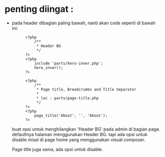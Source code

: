 # penting diingat :

- pada header dibagian paling bawah, nanti akan code seperti di bawah ini:

			<?php
				/**
				 * Header BG
				 */
			?>
			<?php
				include 'parts/hero-inner.php';
				hero_inner();
			?>

			<?php
				/**
				 * Page title, Breadcrumbs and Title Separator
				 *
				 * loc : parts/page-title.php
				 */
			?>
			<?php
				page_title('About', '', 'About');
			?>

	buat opsi untuk menghilangkan 'Header BG' pada admin di bagian page. defaultnya halaman menggunakan Header BG. tapi ada opsi untuk disable misal di page home yang menggunakan visual composer.

	Page title juga sama, ada opsi untuk disable.
